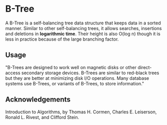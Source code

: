 # B-Tree

A B-Tree is a self-balancing tree data structure that keeps data in a sorted manner. Similar to other self-balancing trees, it allows searches, insertions and 
deletions in **logarithmic time**. Their height is also O(log n) though it is less in practice because of the large branching factor.

## Usage

"B-Trees are designed to work well on magnetic disks or other direct-access secondary storage devices. B-Trees are similar to red-black trees but they
are better at minimizing disk I/O operations. Many database systems use B-Trees, or variants of B-Trees, to store information."

## Acknowledgements
Introduction to Algorithms, by Thomas H. Cormen, Charles E. Leiserson, Ronald L. Rivest, and Clifford Stein.